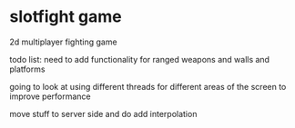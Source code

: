 # slotfight game
 2d multiplayer fighting game

todo list:
 need to add functionality for ranged weapons and walls and platforms

going to look at using different threads for different areas of the screen to improve performance

move stuff to server side and do add interpolation 
